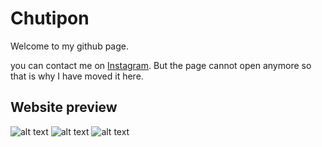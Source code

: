 # Chutipon

Welcome to my github page.

you can contact me on
[Instagram](https://www.instagram.com/__xtzzz/). But the page cannot open anymore so that is why I have moved it here.

## Website preview
![alt text](https://cdn.discordapp.com/attachments/1035521179009691670/1308393252252155966/image.png?ex=673dc7ac&is=673c762c&hm=85fee1f8296a51d37aea168de46d82653bfeb512f8ef6cd9fa935081f01a8c9b&)
![alt text](https://cdn.discordapp.com/attachments/1035521179009691670/1308395462851563581/image.png?ex=673dc9bb&is=673c783b&hm=539ab8d99b3abb4f23fa0416a896726545af212736d1dfdaf62165cf8c064021&)
![alt text](https://cdn.discordapp.com/attachments/1035521179009691670/1308395637389398077/image.png?ex=673dc9e4&is=673c7864&hm=a0571939cf00f9ea04deb58059da778fe1b04137d2057f83b5085a6b12140a67&)
